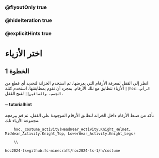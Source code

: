 ### @flyoutOnly true
### @hideIteration true
### @explicitHints true

# اختر الأزياء

## الخطوة 1
انظر إلى القفل لمعرفة الأرقام التي يعرضها، ثم استخدم الخزانة لتحديد أي قطع من الأزياء تتطابق مع تلك الأرقام. بمجرد أن تقوم بمطابقتها، استخدم كتلة ``||hoc:الرأس، الجسم، والساقين||`` لفتح القفل.

#### ~ tutorialhint
تأكد من ضبط الأرقام داخل الخزانة لتطابق الأرقام الموجودة على القفل، ثم قم ببرمجة مجموعة الأزياء تلك.

```ghost
    hoc._costume_activity(HeadWear_Activity.Knight_Helmet, MidWear_Activity.Knight_Top, LowerWear_Activity.Knight_Legs)
```
```template     
    \\
```

```package
hoc2024-ts=github:fc-minecraft/hoc2024-ts-1/n/costume
```